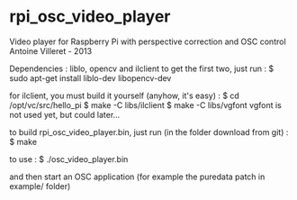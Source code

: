 rpi_osc_video_player
====================
Video player for Raspberry Pi with perspective correction and OSC control
Antoine Villeret - 2013

Dependencies : liblo, opencv and ilclient
to get the first two, just run : 
$ sudo apt-get install liblo-dev libopencv-dev

for ilclient, you must build it yourself (anyhow, it's easy) :
$ cd /opt/vc/src/hello_pi
$ make -C libs/ilclient
$ make -C libs/vgfont
vgfont is not used yet, but could later...

to build rpi_osc_video_player.bin, just run (in the folder download from git) :
$ make

to use :
$ ./osc_video_player.bin

and then start an OSC application (for example the puredata patch in example/ folder)
